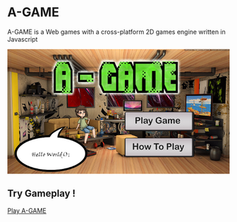 # A-GAME
  
A-GAME is a Web games with a cross-platform 2D games engine written in Javascript

![screenshot](/images/screenshot.png)

## Try Gameplay !

[Play A-GAME](www.googledrive.com/host/0B0boZV3rPwtcQTFQZkU1dzJZODg)
